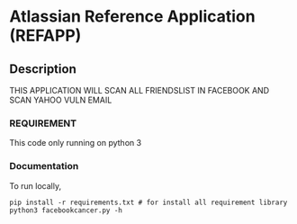 # Atlassian Reference Application (REFAPP)

## Description

THIS APPLICATION WILL SCAN ALL FRIENDSLIST IN FACEBOOK AND SCAN YAHOO VULN EMAIL

### REQUIREMENT
This code only running on python 3

### Documentation

To run locally,

    pip install -r requirements.txt # for install all requirement library
	python3 facebookcancer.py -h
	

